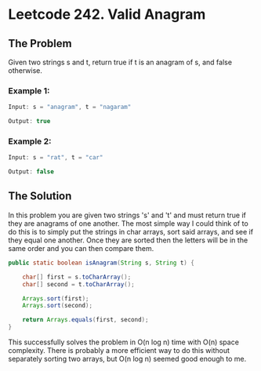 # Leetcode 242. Valid Anagram

## The Problem

Given two strings s and t, return true if t is an anagram of s, and false otherwise.

### Example 1:
```Java
Input: s = "anagram", t = "nagaram"

Output: true
```

### Example 2:
```Java
Input: s = "rat", t = "car"

Output: false
```

## The Solution

In this problem you are given two strings 's' and 't' and must return true if they are anagrams of one another. The most simple way I could think of to do this is to simply put the strings in char arrays, sort said arrays, and see if they equal one another. Once they are sorted then the letters will be in the same order and you can then compare them. 

```Java
public static boolean isAnagram(String s, String t) {

    char[] first = s.toCharArray();
    char[] second = t.toCharArray();

    Arrays.sort(first);
    Arrays.sort(second);

    return Arrays.equals(first, second);
}
```

This successfully solves the problem in O(n log n) time with O(n) space complexity. There is probably a more efficient way to do this without separately sorting two arrays, but O(n log n) seemed good enough to me. 